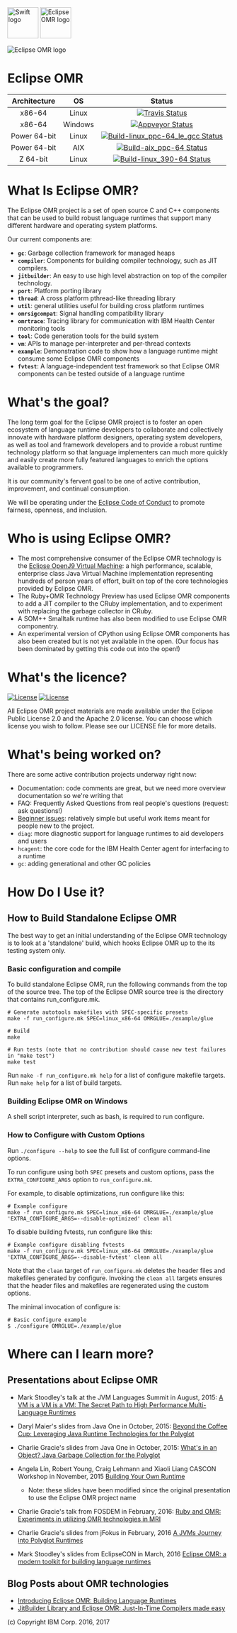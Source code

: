 <!--
Copyright (c) 2016, 2018 IBM Corp. and others

This program and the accompanying materials are made available under
the terms of the Eclipse Public License 2.0 which accompanies this
distribution and is available at https://www.eclipse.org/legal/epl-2.0/
or the Apache License, Version 2.0 which accompanies this distribution and
is available at https://www.apache.org/licenses/LICENSE-2.0.

This Source Code may also be made available under the following
Secondary Licenses when the conditions for such availability set
forth in the Eclipse Public License, v. 2.0 are satisfied: GNU
General Public License, version 2 with the GNU Classpath
Exception [1] and GNU General Public License, version 2 with the
OpenJDK Assembly Exception [2].

[1] https://www.gnu.org/software/classpath/license.html
[2] http://openjdk.java.net/legal/assembly-exception.html

SPDX-License-Identifier: EPL-2.0 OR Apache-2.0 OR GPL-2.0 WITH Classpath-exception-2.0 OR LicenseRef-GPL-2.0 WITH Assembly-exception
-->

<img src="https://swift.org/assets/images/swift.svg" alt="Swift logo" height="70" >

<img src="https://github.com/eclipse/omr/tree/master/artwork/OMRIcon.svg" alt="Eclipse OMR logo" height="70" >

![Eclipse OMR logo](https://github.com/eclipse/omr/tree/master/artwork/OMRIcon.svg)

# Eclipse OMR

| **Architecture** | **OS** | **Status** |
|:---:|:---:|:---:|
|x86-64|Linux|[![Travis Status](https://api.travis-ci.org/eclipse/omr.svg?branch=master)](https://travis-ci.org/eclipse/omr)|
|x86-64|Windows|[![Appveyor Status](https://ci.appveyor.com/api/projects/status/github/eclipse/omr?svg=true&branch=master)](https://ci.appveyor.com/project/eclipsewebmaster/omr)|
|Power 64-bit|Linux|[![Build-linux_ppc-64_le_gcc Status](https://ci.eclipse.org/omr/job/Build-linux_ppc-64_le_gcc/badge/icon)](https://ci.eclipse.org/omr/job/Build-linux_ppc-64_le_gcc/)|
|Power 64-bit|AIX|[![Build-aix_ppc-64 Status](https://ci.eclipse.org/omr/job/Build-aix_ppc-64/badge/icon)](https://ci.eclipse.org/omr/job/Build-aix_ppc-64/)|
|Z 64-bit|Linux|[![Build-linux_390-64 Status](https://ci.eclipse.org/omr/job/Build-linux_390-64/badge/icon)](https://ci.eclipse.org/omr/job/Build-linux_390-64/)|


What Is Eclipse OMR?
====================

The Eclipse OMR project is a set of open source C and C++ components that can
be used to build robust language runtimes that support many different hardware
and operating system platforms.

Our current components are:

* **`gc`**:             Garbage collection framework for managed heaps
* **`compiler`**:       Components for building compiler technology, such as JIT
                        compilers.
* **`jitbuilder`**:     An easy to use high level abstraction on top of the
                        compiler technology.
* **`port`**:           Platform porting library
* **`thread`**:         A cross platform pthread-like threading library
* **`util`**:           general utilities useful for building cross platform
                        runtimes
* **`omrsigcompat`**:   Signal handling compatibility library
* **`omrtrace`**:       Tracing library for communication with IBM Health Center
                        monitoring tools
* **`tool`**:           Code generation tools for the build system
* **`vm`**:             APIs to manage per-interpreter and per-thread contexts
* **`example`**:        Demonstration code to show how a language runtime might
                        consume some Eclipse OMR components
* **`fvtest`**:         A language-independent test framework so that Eclipse
                        OMR components can be tested outside of a language runtime

What's the goal?
================

The long term goal for the Eclipse OMR project is to foster an open ecosystem of
language runtime developers to collaborate and collectively innovate with
hardware platform designers, operating system developers, as well as tool and
framework developers and to provide a robust runtime technology platform so that
language implementers can much more quickly and easily create more fully
featured languages to enrich the options available to programmers.

It is our community's fervent goal to be one of active contribution, improvement,
and continual consumption.

We will be operating under the [Eclipse Code of Conduct][coc]
to promote fairness, openness, and inclusion.

[coc]: https://eclipse.org/org/documents/Community_Code_of_Conduct.php

Who is using Eclipse OMR?
=========================

* The most comprehensive consumer of the Eclipse OMR technology is the [Eclipse
  OpenJ9 Virtual Machine](https://github.com/eclipse/openj9): a high
  performance, scalable, enterprise class Java Virtual Machine implementation
  representing hundreds of person years of effort, built on top of the core
  technologies provided by Eclipse OMR.
* The Ruby+OMR Technology Preview has used Eclipse OMR components to add a JIT
  compiler to the CRuby implementation, and to experiment with replacing the
  garbage collector in CRuby.
* A SOM++ Smalltalk runtime has also been modified to use Eclipse OMR
  componentry.
* An experimental version of CPython using Eclipse OMR components
  has also been created but is not yet available in the open. (Our focus
  has been dominated by getting this code out into the open!)


What's the licence?
===================
[![License](https://img.shields.io/badge/License-EPL%202.0-green.svg)](https://opensource.org/licenses/EPL-2.0)
[![License](https://img.shields.io/badge/License-APL%202.0-green.svg)](https://opensource.org/licenses/Apache-2.0)

All Eclipse OMR project materials are made available under the Eclipse Public
License 2.0 and the Apache 2.0 license. You can choose which license you wish
to follow.  Please see our LICENSE file for more details.


What's being worked on?
======================

There are some active contribution projects underway right now:

* Documentation: code comments are great, but we need more overview documentation
  so we're writing that
* FAQ: Frequently Asked Questions from real people's questions (request: ask
  questions!)
* [Beginner issues][beg]: relatively simple but useful work items meant for
  people new to the project.
* `diag`: more diagnostic support for language runtimes to aid developers and users
* `hcagent`: the core code for the IBM Health Center agent for interfacing to a runtime
* `gc`: adding generational and other GC policies

[beg]: https://github.com/eclipse/omr/issues?q=is%3Aopen+is%3Aissue+label%3Abeginner

How Do I Use it?
================

## How to Build Standalone Eclipse OMR

The best way to get an initial understanding of the Eclipse OMR technology is to
look at a 'standalone' build, which hooks Eclipse OMR up to the its testing system
only.

### Basic configuration and compile
To build standalone Eclipse OMR, run the following commands from the top of the
source tree. The top of the Eclipse OMR source tree is the directory that contains
run_configure.mk.

    # Generate autotools makefiles with SPEC-specific presets
    make -f run_configure.mk SPEC=linux_x86-64 OMRGLUE=./example/glue

    # Build
    make

    # Run tests (note that no contribution should cause new test failures in "make test")
    make test

Run `make -f run_configure.mk help` for a list of configure makefile targets.
Run `make help` for a list of build targets.

### Building Eclipse OMR on Windows
A shell script interpreter, such as bash, is required to run configure.

### How to Configure with Custom Options
Run `./configure --help` to see the full list of configure command-line
options.

To run configure using both `SPEC` presets and custom options, pass the
`EXTRA_CONFIGURE_ARGS` option to `run_configure.mk`.

For example, to disable optimizations, run configure like this:

    # Example configure
    make -f run_configure.mk SPEC=linux_x86-64 OMRGLUE=./example/glue 'EXTRA_CONFIGURE_ARGS=--disable-optimized' clean all

To disable building fvtests, run configure like this:

    # Example configure disabling fvtests
    make -f run_configure.mk SPEC=linux_x86-64 OMRGLUE=./example/glue 'EXTRA_CONFIGURE_ARGS=--disable-fvtest' clean all

Note that the `clean` target of `run_configure.mk` deletes the header files and
makefiles generated by configure. Invoking the `clean all` targets ensures that
the header files and makefiles are regenerated using the custom options.

The minimal invocation of configure is:

    # Basic configure example
    $ ./configure OMRGLUE=./example/glue

Where can I learn more?
===============================

Presentations about Eclipse OMR
-------------------------------

* Mark Stoodley's talk at the JVM Languages Summit in August, 2015:
  [A VM is a VM is a VM: The Secret Path to High Performance Multi-Language Runtimes](https://www.youtube.com/watch?v=kOnyJurioyw)

* Daryl Maier's slides from Java One in October, 2015:
  [Beyond the Coffee Cup: Leveraging Java Runtime Technologies for the Polyglot](http://www.slideshare.net/0xdaryl/javaone-2015-con7547-beyond-the-coffee-cup-leveraging-java-runtime-technologies-for-polyglot?related=1)

* Charlie Gracie's slides from Java One in October, 2015:
  [What's in an Object? Java Garbage Collection for the Polyglot](http://www.slideshare.net/charliegracie1/javaone-whats-in-an-object)

* Angela Lin, Robert Young, Craig Lehmann and Xiaoli Liang CASCON Workshop in November, 2015
  [Building Your Own Runtime](https://ibm.box.com/s/7xdg25we2ezmdjjbqdys30d7dl1iyo49)
  * Note: these slides have been modified since the original presentation to use the Eclipse OMR project name

* Charlie Gracie's talk from FOSDEM in February, 2016:
  [Ruby and OMR: Experiments in utilizing OMR technologies in MRI](http://bofh.nikhef.nl/events/FOSDEM/2016/h2213/ruby-and-omr.mp4)

* Charlie Gracie's slides from jFokus in February, 2016
  [A JVMs Journey into Polyglot Runtimes](https://t.co/efCKf6aCB4)

* Mark Stoodley's slides from EclipseCON in March, 2016
  [Eclipse OMR: a modern toolkit for building language runtimes](http://www.slideshare.net/MarkStoodley/omr-a-modern-toolkit-for-building-language-runtimes)

Blog Posts about OMR technologies
---------------------------------

* [Introducing Eclipse OMR: Building Language Runtimes](https://developer.ibm.com/open/2016/03/08/introducing-omr-building-language-runtimes/)
* [JitBuilder Library and Eclipse OMR: Just-In-Time Compilers made easy](https://developer.ibm.com/open/2016/07/19/jitbuilder-library-and-eclipse-omr-just-in-time-compilers-made-easy/)

(c) Copyright IBM Corp. 2016, 2017
